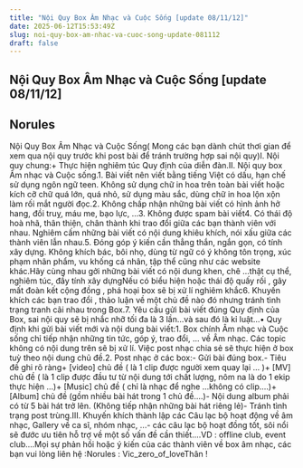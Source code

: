 ```yaml
---
title: "Nội Quy Box Âm Nhạc và Cuộc Sống [update 08/11/12]"
date: 2025-06-12T15:53:49Z
slug: noi-quy-box-am-nhac-va-cuoc-song-update-081112
draft: false
---
```


## Nội Quy Box Âm Nhạc và Cuộc Sống [update 08/11/12]

## Norules

Nội Quy Box Âm Nhạc và Cuộc Sống( Mong các bạn dành chút thơi gian để xem qua nội quy trước khi post bài để tránh trường hợp sai nội quy)I. Nội quy chung:+ Thực hiện nghiêm túc Quy định của diễn đàn.II. Nội quy box Âm nhạc và Cuộc sống.1. Bài viết nên viết bằng tiếng Việt có dấu, hạn chế sử dụng ngôn ngữ teen. Không sử dụng chữ in hoa trên toàn bài viết hoặc kích cỡ chữ quá lớn, quá nhỏ, sử dụng màu sắc, dùng chữ in hoa lộn xộn làm rối mắt người đọc.2. Không chấp nhận những bài viết có hình ảnh hở hang, đồi truỵ, máu me, bạo lực, ...3. Không được spam bài viết4. Có thái độ hoà nhã, thân thiện, chân thành khi trao đổi giữa các bạn thành viên với nhau. Nghiêm cấm những bài viết có nội dung khiêu khích, nói xấu giữa các thành viên lẫn nhau.5. Đóng góp ý kiến cần thẳng thắn, ngắn gọn, có tính xây dựng. Không khích bác, bôi nhọ, dùng từ ngữ có ý không tôn trọng, xúc phạm nhân phẩm, vu khống cá nhân, tập thể cũng như các website khác.Hãy cùng nhau gởi những bài viết có nội dung khen, chê ...thật cụ thể, nghiêm túc, đầy tính xây dựngNếu có biểu hiện hoặc thái độ quấy rối , gây mất đoàn kết cộng đồng , phá hoại box sẽ bị xử lí nghiêm khắc6. Khuyến khích các bạn trao đổi , thảo luận về một chủ đề nào đó nhưng tránh tình trạng tranh cãi nhau trong Box.7. Yêu cầu gửi bài viết đúng Quy định của Box, sai nội quy sẽ bị nhắc nhỡ tối đa là 3 lần...và sau đó là kỉ luật...• Quy định khi gửi bài viết mới và nội dung bài viết:1. Box chính Âm nhạc và Cuộc sống chỉ tiếp nhận những tin tức, góp ý, trao đổi, ... về Âm nhạc. Các topic không có nội dung trên sẽ bị xử lí. Việc post nhạc chia sẻ sẽ thực hiện ở box tuỳ theo nội dung chủ đề.2. Post nhạc ở các box:- Gửi bài đúng box.- Tiêu đề ghi rõ ràng+ [video] chủ đề ( là 1 clip được người xem quay lại ... )+ [MV] chủ đề ( là 1 clip được đầu tư từ nội dung tới chất lượng, nôm na là do 1 ekip thực hiện ...)+ [Music] chủ đề ( chỉ là nhạc để nghe ...không có clip....)+ [Album] chủ đề (gồm nhiều bài hát trong 1 chủ đề....)- Nội dung album phải có từ 5 bài hát trở lên. (Không tiếp nhận những bài hát riêng lẻ)- Tránh tình trạng post trùng.III. Khuyến khích thành lập các Câu lạc bộ hoạt động về âm nhạc, Gallery về ca sĩ, nhóm nhạc, ...- các câu lạc bộ hoạt đồng tốt, sôi nổi sẽ đước ưu tiên hỗ trợ về một số vấn đề cần thiết....VD : offline club, event club....Mọi sự phản hồi hoặc ý kiến của các thành viên về box âm nhạc, các bạn vui lòng liên hệ :Norules : Vic_zero_of_loveThân !